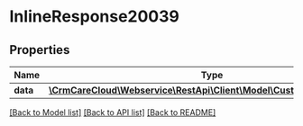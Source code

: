 # InlineResponse20039

## Properties
Name | Type | Description | Notes
------------ | ------------- | ------------- | -------------
**data** | [**\CrmCareCloud\Webservice\RestApi\Client\Model\CustomerSearchResult**](CustomerSearchResult.md) |  | [optional] 

[[Back to Model list]](../../README.md#documentation-for-models) [[Back to API list]](../../README.md#documentation-for-api-endpoints) [[Back to README]](../../README.md)

